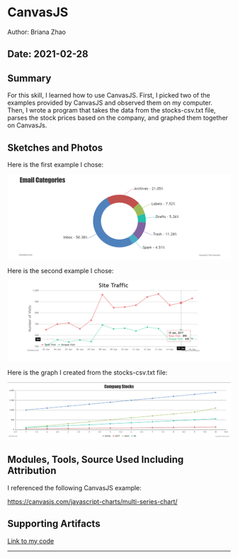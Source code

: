 #  CanvasJS

Author: Briana Zhao

Date: 2021-02-28
-----

## Summary

For this skill, I learned how to use CanvasJS. First, I picked two of the examples provided by CanvasJS and observed them on my computer. Then, I wrote a program that takes the data from the stocks-csv.txt file, parses the stock prices based on the company, and graphed them together on CanvasJs. 


## Sketches and Photos

Here is the first example I chose:

<img src = "/skills/cluster-2/17/images/doughnut_example.png">

Here is the second example I chose:

<img src = "/skills/cluster-2/17/images/dashed_line_example.png">

Here is the graph I created from the stocks-csv.txt file:

<img src = "/skills/cluster-2/17/images/companystocks.png">


## Modules, Tools, Source Used Including Attribution

I referenced the following CanvasJS example:

https://canvasjs.com/javascript-charts/multi-series-chart/


## Supporting Artifacts

[Link to my code](https://github.com/BU-EC444/Zhao-Briana/blob/master/skills/cluster-2/17/code/companystocks.html)

-----
